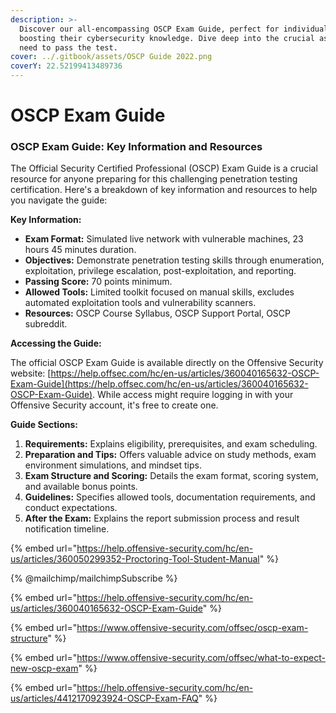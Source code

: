 ```yaml
---
description: >-
  Discover our all-encompassing OSCP Exam Guide, perfect for individuals keen on
  boosting their cybersecurity knowledge. Dive deep into the crucial aspects you
  need to pass the test.
cover: ../.gitbook/assets/OSCP Guide 2022.png
coverY: 22.52199413489736
---
```


# OSCP Exam Guide

### OSCP Exam Guide: Key Information and Resources

The Official Security Certified Professional (OSCP) Exam Guide is a crucial resource for anyone preparing for this challenging penetration testing certification. Here's a breakdown of key information and resources to help you navigate the guide:

**Key Information:**

* **Exam Format:** Simulated live network with vulnerable machines, 23 hours 45 minutes duration.
* **Objectives:** Demonstrate penetration testing skills through enumeration, exploitation, privilege escalation, post-exploitation, and reporting.
* **Passing Score:** 70 points minimum.
* **Allowed Tools:** Limited toolkit focused on manual skills, excludes automated exploitation tools and vulnerability scanners.
* **Resources:** OSCP Course Syllabus, OSCP Support Portal, OSCP subreddit.

**Accessing the Guide:**

The official OSCP Exam Guide is available directly on the Offensive Security website: [https://help.offsec.com/hc/en-us/articles/360040165632-OSCP-Exam-Guide](https://help.offsec.com/hc/en-us/articles/360040165632-OSCP-Exam-Guide). While access might require logging in with your Offensive Security account, it's free to create one.

**Guide Sections:**

1. **Requirements:** Explains eligibility, prerequisites, and exam scheduling.
2. **Preparation and Tips:** Offers valuable advice on study methods, exam environment simulations, and mindset tips.
3. **Exam Structure and Scoring:** Details the exam format, scoring system, and available bonus points.
4. **Guidelines:** Specifies allowed tools, documentation requirements, and conduct expectations.
5. **After the Exam:** Explains the report submission process and result notification timeline.

{% embed url="https://help.offensive-security.com/hc/en-us/articles/360050299352-Proctoring-Tool-Student-Manual" %}

{% @mailchimp/mailchimpSubscribe %}

{% embed url="https://help.offensive-security.com/hc/en-us/articles/360040165632-OSCP-Exam-Guide" %}

{% embed url="https://www.offensive-security.com/offsec/oscp-exam-structure" %}

{% embed url="https://www.offensive-security.com/offsec/what-to-expect-new-oscp-exam" %}

{% embed url="https://help.offensive-security.com/hc/en-us/articles/4412170923924-OSCP-Exam-FAQ" %}
